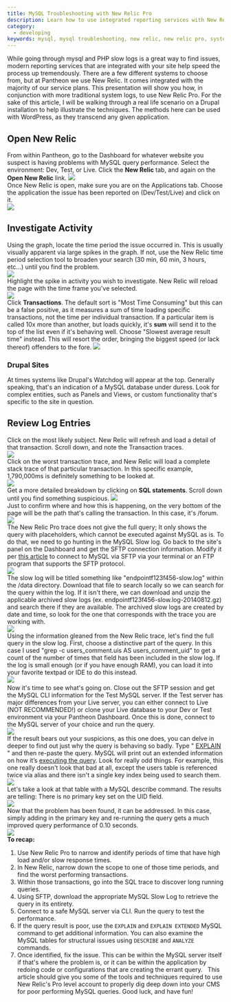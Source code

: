 ```yaml
---
title: MySQL Troubleshooting with New Relic Pro
description: Learn how to use integrated reporting services with New Relic to isolate MySQL performance issues on your Drupal or WordPress sites.
category:
  - developing
keywords: mysql, mysql troubleshooting, new relic, new relic pro, system logs, logs, performance, mysql performance, mysql help, troubleshoot mysql, performance, slow queries, sql performance, mysql error log
---
```

While going through mysql and PHP slow logs is a great way to find issues, modern reporting services that are integrated with your site help speed the process up tremendously. There are a few different systems to choose from, but at Pantheon we use New Relic. It comes integrated with the majority of our service plans. This presentation will show you how, in conjunction with more traditional system logs, to use New Relic Pro. For the sake of this article, I will be walking through a real life scenario on a Drupal installation to help illustrate the techniques. The methods here can be used with WordPress, as they transcend any given application.

## Open New Relic

From within Pantheon, go to the Dashboard for whatever website you suspect is having problems with MySQL query performance. Select the environment: Dev, Test, or Live. Click the **New Relic** tab, and again on the **Open New Relic** link.
 ![](/source/docs/assets/images/desk_images/333260.png)  
Once New Relic is open, make sure you are on the Applications tab. Choose the application the issue has been reported on (Dev/Test/Live) and click on it.  
 ![](/source/docs/assets/images/desk_images/333262.png)  
## Investigate Activity

Using the graph, locate the time period the issue occurred in. This is usually visually apparent via large spikes in the graph. If not, use the New Relic time period selection tool to broaden your search (30 min, 60 min, 3 hours, etc...) until you find the problem.  
 ![](/source/docs/assets/images/desk_images/333263.png)  
Highlight the spike in activity you wish to investigate. New Relic will reload the page with the time frame you've selected.  
 ![](/source/docs/assets/images/desk_images/333265.png)  
Click **Transactions**. The default sort is "Most Time Consuming" but this can be a false positive, as it measures a sum of time loading specific transactions, not the time per individual transaction. If a particular item is called 10x more than another, but loads quickly, it's **sum** will send it to the top of the list even if it's behaving well. Choose "Slowest average result time" instead. This will resort the order, bringing the biggest speed (or lack thereof) offenders to the fore.
 ![](/source/docs/assets/images/desk_images/333266.png)  
### Drupal Sites
At times systems like Drupal's Watchdog will appear at the top. Generally speaking, that's an indication of a MySQL database under duress. Look for complex entities, such as Panels and Views, or custom functionality that's specific to the site in question. 

## Review Log Entries
Click on the most likely subject. New Relic will refresh and load a detail of that transaction. Scroll down, and note the Transaction traces.  
 ![](/source/docs/assets/images/desk_images/333267.png)  
Click on the worst transaction trace, and New Relic will load a complete stack trace of that particular transaction. In this specific example, 1,790,000ms is definitely something to be looked at.  
 ![](/source/docs/assets/images/desk_images/333268.png)  
Get a more detailed breakdown by clicking on **SQL statements**. Scroll down until you find something suspicious.
 ![](/source/docs/assets/images/desk_images/333269.png)  
Just to confirm where and how this is happening, on the very bottom of the page will be the path that's calling the transaction. In this case, it's /forum.  
 ![](/source/docs/assets/images/desk_images/333271.png)  
The New Relic Pro trace does not give the full query; It only shows the query with placeholders, which cannot be executed against MySQL as is. To do that, we need to go hunting in the MySQL Slow log. Go back to the site's panel on the Dashboard and get the SFTP connection information. Modify it per [this article](/docs/articles/local/accessing-mysql-databases#accessing-mysql#slow-logs) to connect to MySQL via SFTP via your terminal or an FTP program that supports the SFTP protocol.  
 ![](/source/docs/assets/images/desk_images/333273.png)  
The slow log will be titled something like "endpointf123f456-slow.log" within the /data directory. Download that file to search locally so we can search for the query within the log. If it isn't there, we can download and unzip the applicable archived slow logs (ex. endpointf123f456-slow.log-20140812.gz) and search there if they are available. The archived slow logs are created by date and time, so look for the one that corresponds with the trace you are working with.  
 ![](/source/docs/assets/images/desk_images/333275.png)  
Using the information gleaned from the New Relic trace, let's find the full query in the slow log. First, choose a distinctive part of the query. In this case I used "grep -c users\_comment.uis AS users\_comment\_uid" to get a count of the number of times that field has been included in the slow log. If the log is small enough (or if you have enough RAM), you can load it into your favorite textpad or IDE to do this instead.  
 ![](/source/docs/assets/images/desk_images/333284.png)​  
Now it's time to see what's going on. Close out the SFTP session and get the MySQL CLI information for the Test MySQL server. If the Test server has major differences from your Live server, you can either connect to Live (NOT RECOMMENDED!) or clone your Live database to your Dev or Test environment via your Pantheon Dashboard. Once this is done, connect to the MySQL server of your choice and run the query.  
 ![](/source/docs/assets/images/desk_images/333278.png)  
If the result bears out your suspicions, as this one does, you can delve in deeper to find out just why the query is behaving so badly. Type " [EXPLAIN](http://dev.mysql.com/doc/refman/5.0/en/explain.html) " and then re-paste the query. MySQL will print out an extended information on how it’s [executing the query](http://dev.mysql.com/doc/refman/5.0/en/using-explain.html). Look for really odd things. For example, this one really doesn't look that bad at all, except the users table is referenced twice via alias and there isn't a single key index being used to search them.
 ![](/source/docs/assets/images/desk_images/333283.png)  
Let's take a look at that table with a MySQL describe command. The results are telling: There is no primary key set on the UID field.  
 ![](/source/docs/assets/images/desk_images/333280.png)  
Now that the problem has been found, it can be addressed. In this case, simply adding in the primary key and re-running the query gets a much improved query performance of 0.10 seconds.  
 ![](/source/docs/assets/images/desk_images/333281.png)  
**To recap:**

1. Use New Relic Pro to narrow and identify periods of time that have high load and/or slow response times.
2. In New Relic, narrow down the scope to one of those time periods, and find the worst performing transactions.
3. Within those transactions, go into the SQL trace to discover long running queries.
4. Using SFTP, download the appropriate MySQL Slow Log to retrieve the query in its entirety.
5. Connect to a safe MySQL server via CLI. Run the query to test the performance.
6. If the query result is poor, use the `EXPLAIN` and `EXPLAIN EXTENDED` MySQL command to get additional information. You can also examine the MySQL tables for structural issues using `DESCRIBE` and `ANALYZE` commands.
7. Once identified, fix the issue. This can be within the MySQL server itself if that's where the problem is, or it can be within the application by redoing code or configurations that are creating the errant query.
 
This article should give you some of the tools and techniques required to use New Relic's Pro level account to properly dig deep down into your CMS for poor performing MySQL queries. Good luck, and have fun!  
